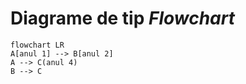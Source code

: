 # Diagrame de tip _Flowchart_

```mermaid
flowchart LR
A[anul 1] --> B[anul 2]
A --> C(anul 4)
B --> C
```
